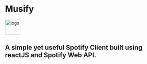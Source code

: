 <h1 >Musify</h1>
<img src='musify/src/assets/logo.png' width='50' alt='logo'/>


## A simple yet useful Spotify Client built using reactJS and Spotify Web API.